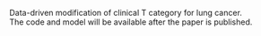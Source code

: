 Data-driven modification of clinical T category for lung cancer.  
The code and model will be available after the paper is published.
